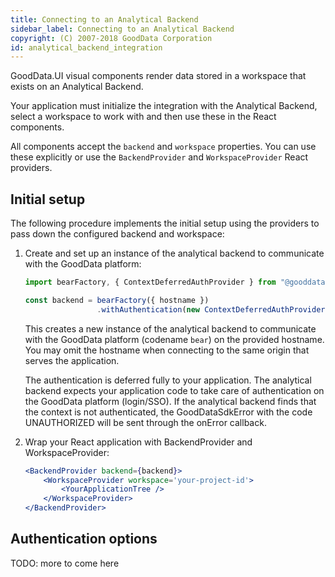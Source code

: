 ```yaml
---
title: Connecting to an Analytical Backend
sidebar_label: Connecting to an Analytical Backend 
copyright: (C) 2007-2018 GoodData Corporation
id: analytical_backend_integration
---
```


GoodData.UI visual components render data stored in a workspace that exists on an Analytical Backend. 

Your application must initialize the integration with the Analytical Backend, select a workspace to work with and then 
use these in the React components.

All components accept the `backend` and `workspace` properties. You can use these explicitly or use the `BackendProvider` and `WorkspaceProvider` React providers.

## Initial setup

The following procedure implements the initial setup using the providers to pass down the configured backend and workspace:

1.  Create and set up an instance of the analytical backend to communicate with the GoodData platform:

    ```javascript
    import bearFactory, { ContextDeferredAuthProvider } from "@gooddata/sdk-backend-bear";
    
    const backend = bearFactory({ hostname })
                    .withAuthentication(new ContextDeferredAuthProvider());
    ```

    This creates a new instance of the analytical backend to communicate with the GoodData platform (codename `bear`) on 
    the provided hostname. You may omit the hostname when connecting to the same origin that serves the application. 

    The authentication is deferred fully to your application. The analytical backend expects your application code to take 
    care of authentication on the GoodData platform (login/SSO). If the analytical backend finds that the context is not 
    authenticated, the GoodDataSdkError with the code UNAUTHORIZED will be sent through the onError callback.

2.  Wrap your React application with BackendProvider and WorkspaceProvider:

    ```jsx
    <BackendProvider backend={backend}>
        <WorkspaceProvider workspace='your-project-id'>
            <YourApplicationTree />
        </WorkspaceProvider>
    </BackendProvider>
    ```

## Authentication options

TODO: more to come here